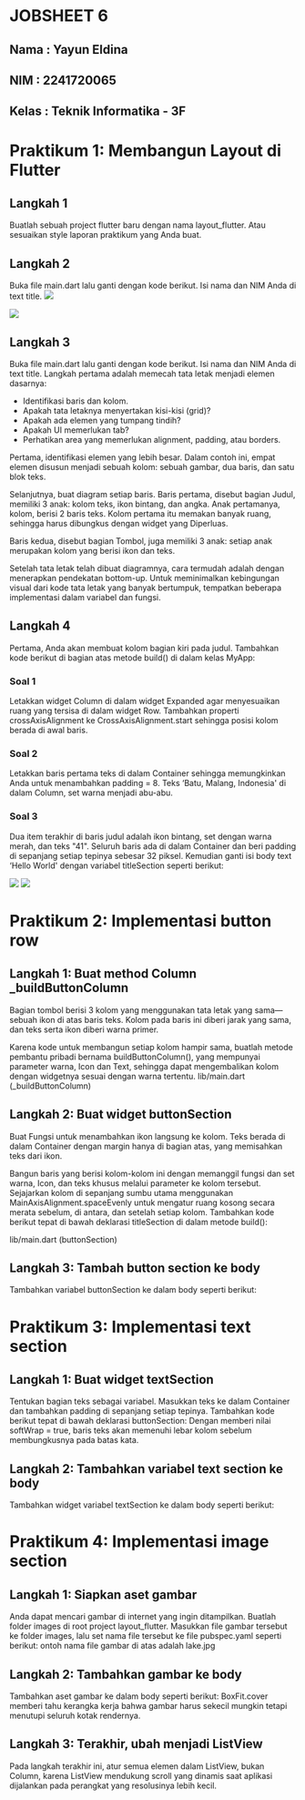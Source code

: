 # **JOBSHEET 6**

## Nama     : Yayun Eldina
## NIM      : 2241720065
## Kelas    : Teknik Informatika - 3F

# **Praktikum 1: Membangun Layout di Flutter**
## **Langkah 1**
Buatlah sebuah project flutter baru dengan nama layout_flutter. Atau sesuaikan style laporan praktikum yang Anda buat.

## **Langkah 2**
Buka file main.dart lalu ganti dengan kode berikut. Isi nama dan NIM Anda di text title.
 <img src="img/l1.png">

  <img src="img/l1.jpg">

## **Langkah 3**
Buka file main.dart lalu ganti dengan kode berikut. Isi nama dan NIM Anda di text title.
Langkah pertama adalah memecah tata letak menjadi elemen dasarnya:
* Identifikasi baris dan kolom.
* Apakah tata letaknya menyertakan kisi-kisi (grid)?
* Apakah ada elemen yang tumpang tindih?
* Apakah UI memerlukan tab?
* Perhatikan area yang memerlukan alignment, padding, atau borders.

Pertama, identifikasi elemen yang lebih besar. Dalam contoh ini, empat elemen disusun menjadi sebuah kolom: sebuah gambar, dua baris, dan satu blok teks.

Selanjutnya, buat diagram setiap baris. Baris pertama, disebut bagian Judul, memiliki 3 anak: kolom teks, ikon bintang, dan angka. Anak pertamanya, kolom, berisi 2 baris teks. Kolom pertama itu memakan banyak ruang, sehingga harus dibungkus dengan widget yang Diperluas.

Baris kedua, disebut bagian Tombol, juga memiliki 3 anak: setiap anak merupakan kolom yang berisi ikon dan teks.

Setelah tata letak telah dibuat diagramnya, cara termudah adalah dengan menerapkan pendekatan bottom-up. Untuk meminimalkan kebingungan visual dari kode tata letak yang banyak bertumpuk, tempatkan beberapa implementasi dalam variabel dan fungsi.

## **Langkah 4**
Pertama, Anda akan membuat kolom bagian kiri pada judul. Tambahkan kode berikut di bagian atas metode build() di dalam kelas MyApp:

### **Soal 1**
Letakkan widget Column di dalam widget Expanded agar menyesuaikan ruang yang tersisa di dalam widget Row. Tambahkan properti crossAxisAlignment ke CrossAxisAlignment.start sehingga posisi kolom berada di awal baris.

### **Soal 2**
Letakkan baris pertama teks di dalam Container sehingga memungkinkan Anda untuk menambahkan padding = 8. Teks ‘Batu, Malang, Indonesia' di dalam Column, set warna menjadi abu-abu.

### **Soal 3**
Dua item terakhir di baris judul adalah ikon bintang, set dengan warna merah, dan teks "41". Seluruh baris ada di dalam Container dan beri padding di sepanjang setiap tepinya sebesar 32 piksel. Kemudian ganti isi body text ‘Hello World' dengan variabel titleSection seperti berikut:

 <img src="img/l4.png">

<img src="img/l4.jpg">

# **Praktikum 2: Implementasi button row**
## **Langkah 1: Buat method Column _buildButtonColumn**
Bagian tombol berisi 3 kolom yang menggunakan tata letak yang sama—sebuah ikon di atas baris teks. Kolom pada baris ini diberi jarak yang sama, dan teks serta ikon diberi warna primer.

Karena kode untuk membangun setiap kolom hampir sama, buatlah metode pembantu pribadi bernama buildButtonColumn(), yang mempunyai parameter warna, Icon dan Text, sehingga dapat mengembalikan kolom dengan widgetnya sesuai dengan warna tertentu.
lib/main.dart (_buildButtonColumn)

## **Langkah 2: Buat widget buttonSection**
Buat Fungsi untuk menambahkan ikon langsung ke kolom. Teks berada di dalam Container dengan margin hanya di bagian atas, yang memisahkan teks dari ikon.

Bangun baris yang berisi kolom-kolom ini dengan memanggil fungsi dan set warna, Icon, dan teks khusus melalui parameter ke kolom tersebut. Sejajarkan kolom di sepanjang sumbu utama menggunakan MainAxisAlignment.spaceEvenly untuk mengatur ruang kosong secara merata sebelum, di antara, dan setelah setiap kolom. Tambahkan kode berikut tepat di bawah deklarasi titleSection di dalam metode build():

lib/main.dart (buttonSection)


## **Langkah 3: Tambah button section ke body**
Tambahkan variabel buttonSection ke dalam body seperti berikut:


# **Praktikum 3: Implementasi text section**
## **Langkah 1: Buat widget textSection**
Tentukan bagian teks sebagai variabel. Masukkan teks ke dalam Container dan tambahkan padding di sepanjang setiap tepinya. Tambahkan kode berikut tepat di bawah deklarasi buttonSection:
Dengan memberi nilai softWrap = true, baris teks akan memenuhi lebar kolom sebelum membungkusnya pada batas kata.

## **Langkah 2: Tambahkan variabel text section ke body**
Tambahkan widget variabel textSection ke dalam body seperti berikut:

# **Praktikum 4: Implementasi image section**
## **Langkah 1: Siapkan aset gambar**
Anda dapat mencari gambar di internet yang ingin ditampilkan. Buatlah folder images di root project layout_flutter. Masukkan file gambar tersebut ke folder images, lalu set nama file tersebut ke file pubspec.yaml seperti berikut:
ontoh nama file gambar di atas adalah lake.jpg

## **Langkah 2: Tambahkan gambar ke body**
Tambahkan aset gambar ke dalam body seperti berikut:
BoxFit.cover memberi tahu kerangka kerja bahwa gambar harus sekecil mungkin tetapi menutupi seluruh kotak rendernya.

## **Langkah 3: Terakhir, ubah menjadi ListView**
Pada langkah terakhir ini, atur semua elemen dalam ListView, bukan Column, karena ListView mendukung scroll yang dinamis saat aplikasi dijalankan pada perangkat yang resolusinya lebih kecil.

